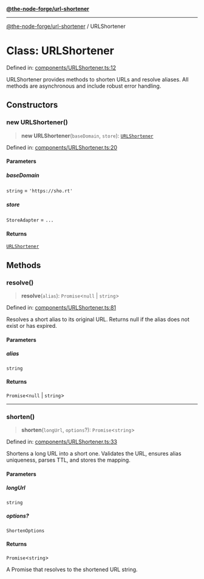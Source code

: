 [**@the-node-forge/url-shortener**](../README.md)

---

[@the-node-forge/url-shortener](../globals.md) / URLShortener

# Class: URLShortener

Defined in:
[components/URLShortener.ts:12](https://github.com/The-Node-Forge/url-shortener/blob/0505465b023da8537f4142a9cb2e5ebfc46c68fd/src/components/URLShortener.ts#L12)

URLShortener provides methods to shorten URLs and resolve aliases. All methods are
asynchronous and include robust error handling.

## Constructors

### new URLShortener()

> **new URLShortener**(`baseDomain`, `store`): [`URLShortener`](URLShortener.md)

Defined in:
[components/URLShortener.ts:20](https://github.com/The-Node-Forge/url-shortener/blob/0505465b023da8537f4142a9cb2e5ebfc46c68fd/src/components/URLShortener.ts#L20)

#### Parameters

##### baseDomain

`string` = `'https://sho.rt'`

##### store

`StoreAdapter` = `...`

#### Returns

[`URLShortener`](URLShortener.md)

## Methods

### resolve()

> **resolve**(`alias`): `Promise`\<`null` \| `string`\>

Defined in:
[components/URLShortener.ts:81](https://github.com/The-Node-Forge/url-shortener/blob/0505465b023da8537f4142a9cb2e5ebfc46c68fd/src/components/URLShortener.ts#L81)

Resolves a short alias to its original URL. Returns null if the alias does not exist
or has expired.

#### Parameters

##### alias

`string`

#### Returns

`Promise`\<`null` \| `string`\>

---

### shorten()

> **shorten**(`longUrl`, `options`?): `Promise`\<`string`\>

Defined in:
[components/URLShortener.ts:33](https://github.com/The-Node-Forge/url-shortener/blob/0505465b023da8537f4142a9cb2e5ebfc46c68fd/src/components/URLShortener.ts#L33)

Shortens a long URL into a short one. Validates the URL, ensures alias uniqueness,
parses TTL, and stores the mapping.

#### Parameters

##### longUrl

`string`

##### options?

`ShortenOptions`

#### Returns

`Promise`\<`string`\>

A Promise that resolves to the shortened URL string.
